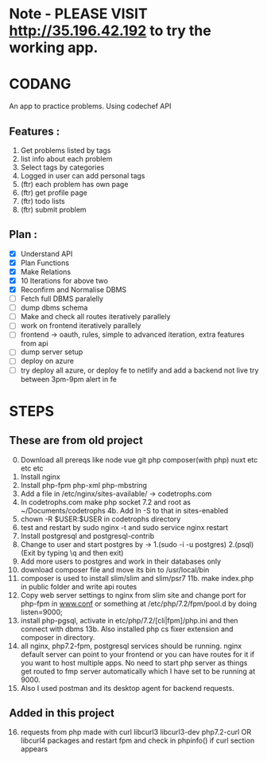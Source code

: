 # Note - PLEASE VISIT http://35.196.42.192 to try the working app. 
# CODANG

An app to practice problems. Using codechef API

## Features :

1. Get problems listed by tags
2. list info about each problem
3. Select tags by categories
4. Logged in user can add personal tags
5. (ftr) each problem has own page
6. (ftr) get profile page
7. (ftr) todo lists
8. (ftr) submit problem

## Plan :

-   [x] Understand API
-   [x] Plan Functions
-   [x] Make Relations
-   [x] 10 Iterations for above two
-   [x] Reconfirm and Normalise DBMS
-   [ ] Fetch full DBMS paralelly
-   [ ] dump dbms schema
-   [ ] Make and check all routes iteratively parallely
-   [ ] work on frontend iteratively parallely
-   [ ] frontend -> oauth, rules, simple to advanced iteration, extra features from api
-   [ ] dump server setup
-   [ ] deploy on azure
-   [ ] try deploy all azure, or deploy fe to netlify and add a backend not live try between 3pm-9pm alert in fe

# STEPS

## These are from old project

0. Download all prereqs like node vue git php composer(with php) nuxt etc etc etc
1. Install nginx
2. Install php-fpm php-xml php-mbstring
3. Add a file in /etc/nginx/sites-available/ -> codetrophs.com
4. In codetrophs.com make php socket 7.2 and root as ~/Documents/codetrophs
   4b. Add ln -S to that in sites-enabled
5. chown -R \$USER:$USER in codetrophs directory
6. test and restart by sudo nginx -t and sudo service nginx restart
7. Install postgresql and postgresql-contrib
8. Change to user and start postgres by -> 1.(sudo -i -u postgres) 2.(psql) (Exit by typing \q and then exit)
9. Add more users to postgres and work in their databases only
10. download composer file and move its bin to /usr/local/bin
11. composer is used to install slim/slim and slim/psr7
    11b. make index.php in public folder and write api routes
12. Copy web server settings to nginx from slim site and change port for php-fpm in www.conf or something at /etc/php/7.2/fpm/pool.d by doing listen=9000;
13. install php-pgsql, activate in etc/php/7.2/[cli|fpm]/php.ini and then connect with dbms
    13b. Also installed php cs fixer extension and composer in directory.
14. all nginx, php7.2-fpm, postgresql services should be running. nginx default server can point to your frontend or you can have routes for it if you want to host multiple apps. No need to start php server as things get routed to fmp server automatically which I have set to be running at 9000.
15. Also I used postman and its desktop agent for backend requests.

## Added in this project

16. requests from php made with curl libcurl3 libcurl3-dev php7.2-curl OR libcurl4 packages and restart fpm and check in phpinfo() if curl section appears
